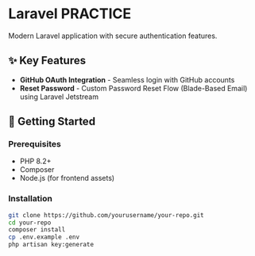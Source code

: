 # Laravel PRACTICE

Modern Laravel application with secure authentication features.

## ✨ Key Features

- **GitHub OAuth Integration** - Seamless login with GitHub accounts
- **Reset Password** - Custom Password Reset Flow (Blade-Based Email) using Laravel Jetstream


## 🚀 Getting Started

### Prerequisites
- PHP 8.2+
- Composer
- Node.js (for frontend assets)

### Installation
```bash
git clone https://github.com/yourusername/your-repo.git
cd your-repo
composer install
cp .env.example .env
php artisan key:generate
```

